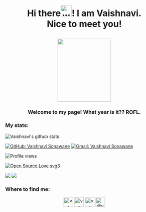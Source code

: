 <h1 align="center">Hi there<img alt="wave" src="https://emojis.slackmojis.com/emojis/images/1588177020/8809/wave_hello.gif?1588177020" width="35">! I am Vaishnavi.<br> Nice to meet you!</h1>

<h2 align='center'><img src="https://emojis.slackmojis.com/emojis/images/1463602170/430/what_year_is_it.png?1463602170" height='200' width="170" /></h2>
<h3 align='center'>Welcome to my page! What year is it?? ROFL.</h2>
<h3>My stats:</h3>

![Vaishnavi's github stats](https://github-readme-stats.vercel.app/api?username=v-sonawane&show_icons=true&count_private=true&theme=tokyonight)

[![GitHub: Vaishnavi Sonawane](https://img.shields.io/github/followers/ritvij14?label=follow&style=social)](https://github.com/v-sonawane)
[![Gmail: Vaishnavi Sonawane](https://img.shields.io/badge/gmail-%23D14836.svg?&style=plastic&logo=gmail&logoColor=white)](mailto:vsona200900@gmail.com)

![Profile views](https://komarev.com/ghpvc/?username=v-sonawane&label=PROFILE+VIEWS&style=plastic&color=blue)

[![Open Source Love svg3](https://badges.frapsoft.com/os/v3/open-source.svg?v=103)](https://github.com/ellerbrock/open-source-badges/)

![](https://forthebadge.com/images/badges/built-with-love.svg)
![](https://forthebadge.com/images/badges/powered-by-coffee.svg)

<h3>Where to find me:</h3>

<p align="center">
</a>
<a href="https://linkedin.com/in/vaishnavi-sonawane-82ba351a9" target="blank"><img align="center" src="https://cdn.jsdelivr.net/npm/simple-icons@3.0.1/icons/linkedin.svg" alt="v-sonawane" height="30" width="30" /></a>
<a href="https://kaggle.com/vaishnaviasonawane" target="blank"><img align="center" src="https://cdn.jsdelivr.net/npm/simple-icons@3.0.1/icons/kaggle.svg" alt="v-sonawane" height="30" width="30" /></a>
<a href="https://instagram.com/_vaishnavi_sonawane" target="blank"><img align="center" src="https://cdn.jsdelivr.net/npm/simple-icons@3.0.1/icons/instagram.svg" alt="v-sonawaner" height="30" width="30" /></a>
<a href="https://medium.com/@vsona200900" target="blank"><img align="center" src="https://cdn.jsdelivr.net/npm/simple-icons@3.0.1/icons/medium.svg" alt="@vsona200900" height="30" width="30" /></a>
</p>

